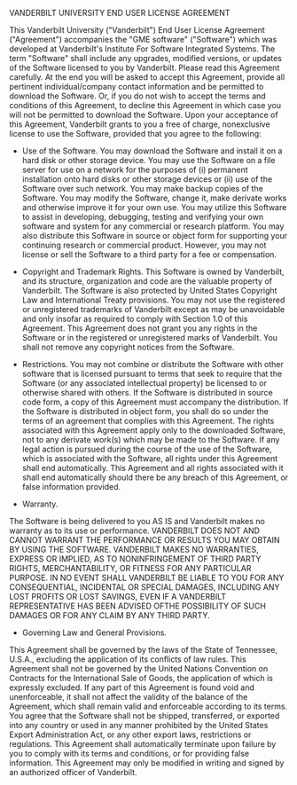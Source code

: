 VANDERBILT UNIVERSITY END USER LICENSE AGREEMENT

This Vanderbilt University ("Vanderbilt") End User License Agreement ("Agreement") accompanies the "GME software" 
("Software") which was developed at Vanderbilt's Institute For Software Integrated Systems. The term "Software" shall 
include any upgrades, modified versions, or updates of the Software licensed to you by Vanderbilt. Please read this 
Agreement carefully. At the end you will be asked to accept this Agreement, provide all pertinent individual/company 
contact information and be permitted to download the Software. Or, if you do not wish to accept the terms and conditions 
of this Agreement, to decline this Agreement in which case you will not be permitted to download the Software. 
Upon your acceptance of this Agreement, Vanderbilt grants to you a free of charge, nonexclusive license to use the 
Software, provided that you agree to the following: 

* Use of the Software. 
You may download the Software and install it on a hard disk or other storage device. You may use the Software on a file 
server for use on a network for the purposes of (i) permanent installation onto hard disks or other storage devices or 
(ii) use of the Software over such network. You may make backup copies of the Software. 
You may modify the Software, change it, make derivate works and otherwise improve it for your own use. 
You may utilize this Software to assist in developing, debugging, testing and verifying your own software and system 
for any commercial or research platform. You may also distribute this Software in source or object form for supporting 
your continuing research or commercial product. However, you may not license or sell the Software to a third party for 
a fee or compensation. 

* Copyright and Trademark Rights. 
This Software is owned by Vanderbilt, and its structure, organization and code are the valuable property of Vanderbilt. 
The Software is also protected by United States Copyright Law and International Treaty provisions. You may not use the 
registered or unregistered trademarks of Vanderbilt except as may be unavoidable and only insofar as required to comply 
with Section 1.0 of this Agreement. 
This Agreement does not grant you any rights in the Software or in the registered or unregistered marks of Vanderbilt. 
You shall not remove any copyright notices from the Software. 

* Restrictions. 
You may not combine or distribute the Software with other software that is licensed pursuant to terms that seek to 
require that the Software (or any associated intellectual property) be licensed to or otherwise shared with others. 
If the Software is distributed in source code form, a copy of this Agreement must accompany the distribution. 
If the Software is distributed in object form, you shall do so under the terms of an agreement that complies with this 
Agreement. 
The rights associated with this Agreement apply only to the downloaded Software, not to any derivate work(s) which may 
be made to the Software. 
If any legal action is pursued during the course of the use of the Software, which is associated with the Software, all 
rights under this Agreement shall end automatically. 
This Agreement and all rights associated with it shall end automatically should there be any breach of this Agreement, 
or false information provided. 

* Warranty.

The Software is being delivered to you AS IS and Vanderbilt makes no warranty as to its use or performance. VANDERBILT 
DOES NOT AND CANNOT WARRANT THE PERFORMANCE OR RESULTS YOU MAY OBTAIN BY USING THE SOFTWARE. VANDERBILT MAKES NO 
WARRANTIES, EXPRESS OR IMPLIED, AS TO NONINFRINGEMENT OF THIRD PARTY RIGHTS, MERCHANTABILITY, OR FITNESS FOR ANY 
PARTICULAR PURPOSE. IN NO EVENT SHALL VANDERBILT BE LIABLE TO YOU FOR ANY CONSEQUENTIAL, INCIDENTAL OR SPECIAL DAMAGES, 
INCLUDING ANY LOST PROFITS OR LOST SAVINGS, EVEN IF A VANDERBILT REPRESENTATIVE HAS BEEN ADVISED OFTHE POSSIBILITY OF 
SUCH DAMAGES OR FOR ANY CLAIM BY ANY THIRD PARTY. 

* Governing Law and General Provisions.

This Agreement shall be governed by the laws of the State of Tennessee, U.S.A., excluding the application of its 
conflicts of law rules. This Agreement shall not be governed by the United Nations Convention on Contracts for the 
International Sale of Goods, the application of which is expressly excluded. If any part of this Agreement is found 
void and unenforceable, it shall not affect the validity of the balance of the Agreement, which shall remain valid 
and enforceable according to its terms. You agree that the Software shall not be shipped, transferred, or exported 
into any country or used in any manner prohibited by the United States Export Administration Act, or any other export 
laws, restrictions or regulations. This Agreement shall automatically terminate upon failure by you to comply with 
its terms and conditions, or for providing false information. This Agreement may only be modified in writing and signed 
by an authorized officer of Vanderbilt. 
